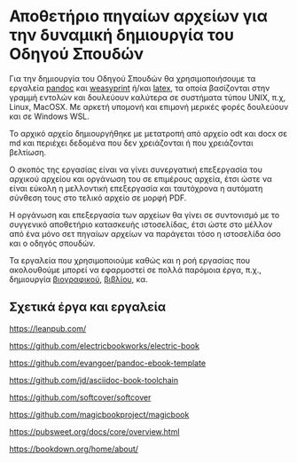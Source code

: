 # Αποθετήριο πηγαίων αρχείων για την δυναμική δημιουργία του Οδηγού Σπουδών

Για την δημιουργία του Οδηγού Σπουδών θα χρησιμοποιήσουμε τα εργαλεία [pandoc](http://pandoc.org/) και [weasyprint](http://weasyprint.org/) ή/και [latex](https://www.latex-project.org/), τα οποία βασίζονται στην γραμμή εντολών και δουλεύουν καλύτερα σε συστήματα τύπου UNIX, π.χ, Linux, MacOSX. Με αρκετή υπομονή και επιμονή μερικές φορές δουλεύουν και σε Windows WSL.

Το αρχικό αρχείο δημιουργήθηκε με μετατροπή από αρχείο odt και docx σε md και περιέχει δεδομένα που δεν χρειάζονται ή που χρειάζονται βελτίωση.

Ο σκοπός της εργασίας είναι να γίνει συνεργατική επεξεργασία του αρχικού αρχείου και οργάνωση του σε επιμέρους αρχεία, έτσι ώστε να είναι εύκολη η μελλοντική επεξεργασία και ταυτόχρονα η αυτόματη σύνθεση τους στο τελικό αρχείο σε μορφή PDF.

Η οργάνωση και επεξεργασία των αρχείων θα γίνει σε συντονισμό με το συγγενικό αποθετήριο κατασκευής ιστοσελίδας, έτσι ώστε στο μέλλον από ένα μόνο σετ πηγαίων αρχείων να παράγεται τόσο η ιστοσελίδα όσο και ο οδηγός σπουδών.

Τα εργαλεία που χρησιμοποιούμε καθώς και η ροή εργασίας που ακολουθούμε μπορεί να εφαρμοστεί σε πολλά παρόμοια έργα, π.χ., δημιουργία [βιογραφικού](https://github.com/mrzool/cv-boilerplate), [βιβλίου](https://github.com/juh2/pandoc-project-boilerplate), κα.

## Σχετικά έργα και εργαλεία

https://leanpub.com/

https://github.com/electricbookworks/electric-book

https://github.com/evangoer/pandoc-ebook-template

https://github.com/jd/asciidoc-book-toolchain

https://github.com/softcover/softcover

https://github.com/magicbookproject/magicbook

https://pubsweet.org/docs/core/overview.html

https://bookdown.org/home/about/
